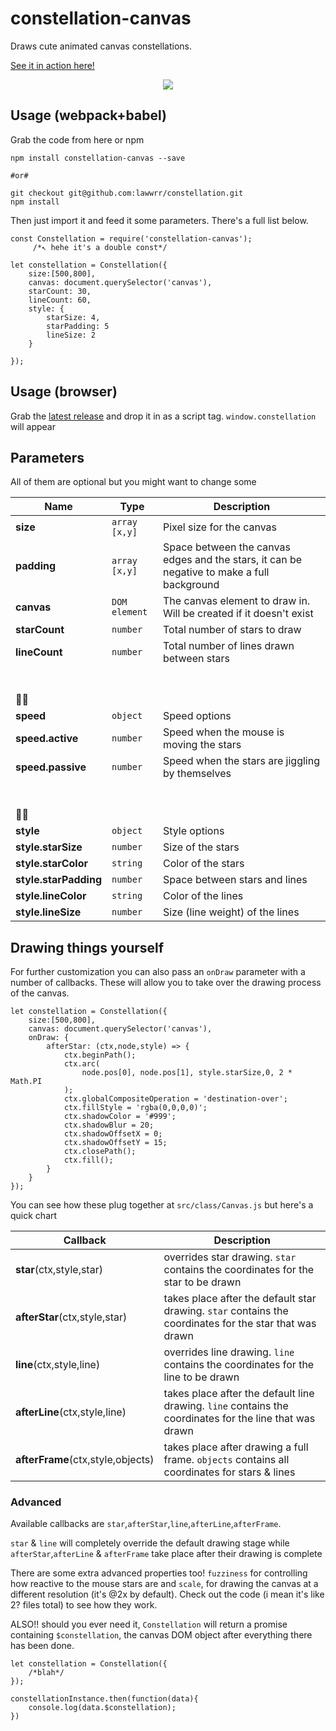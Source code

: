 # constellation-canvas
Draws cute animated canvas constellations.

[See it in action here!](https://lawwrr.github.io/constellation/)

<p align="center">
  <img src="http://i.imgur.com/gLCMGoi.png">
</p>


## Usage (webpack+babel)
Grab the code from here or npm

    npm install constellation-canvas --save

    #or#

    git checkout git@github.com:lawwrr/constellation.git
    npm install

Then just import it and feed it some parameters. There's a full list below.

    const Constellation = require('constellation-canvas');
         /*↖️ hehe it's a double const*/

    let constellation = Constellation({
        size:[500,800],
        canvas: document.querySelector('canvas'),
        starCount: 30,
        lineCount: 60,
        style: {
            starSize: 4,
            starPadding: 5
            lineSize: 2
        }

    });


## Usage (browser)
Grab the [latest release](https://github.com/lawwrr/constellation/releases) and drop it in as a script tag. `window.constellation` will appear


## Parameters
All of them are optional but you might want to change some

| Name | Type | Description |
| --- | --- | --- |
| **size** | `array [x,y]` | Pixel size for the canvas |
| **padding** | `array [x,y]` | Space between the canvas edges and the stars, it can be negative to make a full background  |
| **canvas** | `DOM element` | The canvas element to draw in. Will be created if it doesn't exist |
| **starCount** | `number` | Total number of stars to draw |
| **lineCount** | `number`  | Total number of lines drawn between stars |
| <br><br>🏃‍💨 |  |  |
| **speed** | `object` | Speed options |
| **speed.active** | `number` | Speed when the mouse is moving the stars |
| **speed.passive** | `number` | Speed when the stars are jiggling by themselves |
| <br><br>👩‍🎨 |  |  |
| **style** | `object` | Style options |
| **style.starSize** | `number` | Size of the stars |
| **style.starColor** | `string` | Color of the stars  |
| **style.starPadding** | `number` | Space between stars and lines |
| **style.lineColor** | `string` | Color of the lines |
| **style.lineSize** | `number` | Size (line weight) of the lines |


## Drawing things yourself
For further customization you can also pass an `onDraw` parameter with a number of callbacks. These will allow you to take over the drawing process of the canvas.

    let constellation = Constellation({
        size:[500,800],
        canvas: document.querySelector('canvas'),
        onDraw: {
            afterStar: (ctx,node,style) => {
                ctx.beginPath();
                ctx.arc(
                    node.pos[0], node.pos[1], style.starSize,0, 2 * Math.PI
                );
                ctx.globalCompositeOperation = 'destination-over';
                ctx.fillStyle = 'rgba(0,0,0,0)';
                ctx.shadowColor = '#999';
                ctx.shadowBlur = 20;
                ctx.shadowOffsetX = 0;
                ctx.shadowOffsetY = 15;
                ctx.closePath();
                ctx.fill();
            }
        }
    });

You can see how these plug together at `src/class/Canvas.js` but here's a quick chart

| Callback | Description |
| --- | --- |
| **star**(ctx,style,star) | overrides star drawing. `star` contains the coordinates for the star to be drawn |
| **afterStar**(ctx,style,star) | takes place after the default star drawing. `star` contains the coordinates for the star that was drawn |
| **line**(ctx,style,line) | overrides line drawing. `line` contains the coordinates for the line to be drawn |
| **afterLine**(ctx,style,line) | takes place after the default line drawing. `line` contains the coordinates for the line that was drawn |
| **afterFrame**(ctx,style,objects) | takes place after drawing a full frame. `objects` contains all coordinates for stars & lines |


### Advanced

Available callbacks are `star`,`afterStar`,`line`,`afterLine`,`afterFrame`.

`star` & `line` will completely override the default drawing stage while `afterStar`,`afterLine` & `afterFrame` take place after their drawing is complete

There are some extra advanced properties too! `fuzziness` for controlling how reactive to the mouse stars are and `scale`, for drawing the canvas at a different resolution (it's @2x by default). Check out the code (i mean it's like 2? files total) to see how they work.

ALSO!! should you ever need it, `Constellation` will return a promise containing `$constellation`, the canvas DOM object after everything there has been done.

    let constellation = Constellation({
        /*blah*/
    });

    constellationInstance.then(function(data){
        console.log(data.$constellation);
    })
